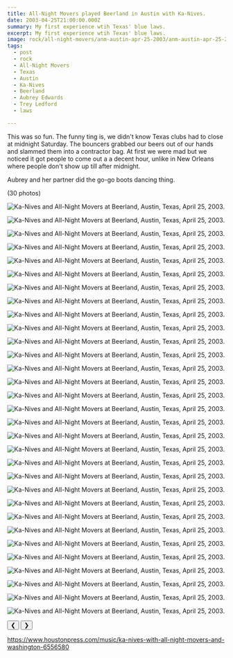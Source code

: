 ```yaml
---
title: All-Night Movers played Beerland in Austin with Ka-Nives.
date: 2003-04-25T21:00:00.000Z
summary: My first experience wtih Texas' blue laws.
excerpt: My first experience wtih Texas' blue laws.
image: rock/all-night-movers/anm-austin-apr-25-2003/anm-austin-apr-25-2003-47.jpg
tags:
  - post
  - rock
  - All-Night Movers
  - Texas
  - Austin
  - Ka-Nives
  - Beerland
  - Aubrey Edwards
  - Trey Ledford
  - laws

---
```


This was so fun. The funny ting is, we didn't know Texas clubs had to close at midnight Saturday. The bouncers grabbed our beers out of our hands and slammed them into a contractor bag. At first we were mad but we noticed it got people to come out a a decent hour, unlike in New Orleans where people don't show up till after midnight.

Aubrey and her partner did the go-go boots dancing thing.

(30 photos)

<div id="viewport">

![Ka-Nives and All-Night Movers at Beerland, Austin, Texas, April 25, 2003.](/static/img/rock/all-night-movers/anm-austin-apr-25-2003/anm-austin-apr-25-2003-17.jpg "Ka-Nives and All-Night Movers at Beerland, Austin, Texas, April 25, 2003.")

![Ka-Nives and All-Night Movers at Beerland, Austin, Texas, April 25, 2003.](/static/img/rock/all-night-movers/anm-austin-apr-25-2003/anm-austin-apr-25-2003-18.jpg "Ka-Nives and All-Night Movers at Beerland, Austin, Texas, April 25, 2003.")

![Ka-Nives and All-Night Movers at Beerland, Austin, Texas, April 25, 2003.](/static/img/rock/all-night-movers/anm-austin-apr-25-2003/anm-austin-apr-25-2003-19.jpg "Ka-Nives and All-Night Movers at Beerland, Austin, Texas, April 25, 2003.")

![Ka-Nives and All-Night Movers at Beerland, Austin, Texas, April 25, 2003.](/static/img/rock/all-night-movers/anm-austin-apr-25-2003/anm-austin-apr-25-2003-20.jpg "Ka-Nives and All-Night Movers at Beerland, Austin, Texas, April 25, 2003.")

![Ka-Nives and All-Night Movers at Beerland, Austin, Texas, April 25, 2003.](/static/img/rock/all-night-movers/anm-austin-apr-25-2003/anm-austin-apr-25-2003-21.jpg "Ka-Nives and All-Night Movers at Beerland, Austin, Texas, April 25, 2003.")

![Ka-Nives and All-Night Movers at Beerland, Austin, Texas, April 25, 2003.](/static/img/rock/all-night-movers/anm-austin-apr-25-2003/anm-austin-apr-25-2003-22.jpg "Ka-Nives and All-Night Movers at Beerland, Austin, Texas, April 25, 2003.")

![Ka-Nives and All-Night Movers at Beerland, Austin, Texas, April 25, 2003.](/static/img/rock/all-night-movers/anm-austin-apr-25-2003/anm-austin-apr-25-2003-23.jpg "Ka-Nives and All-Night Movers at Beerland, Austin, Texas, April 25, 2003.")

![Ka-Nives and All-Night Movers at Beerland, Austin, Texas, April 25, 2003.](/static/img/rock/all-night-movers/anm-austin-apr-25-2003/anm-austin-apr-25-2003-24.jpg "Ka-Nives and All-Night Movers at Beerland, Austin, Texas, April 25, 2003.")

![Ka-Nives and All-Night Movers at Beerland, Austin, Texas, April 25, 2003.](/static/img/rock/all-night-movers/anm-austin-apr-25-2003/anm-austin-apr-25-2003-25.jpg "Ka-Nives and All-Night Movers at Beerland, Austin, Texas, April 25, 2003.")

![Ka-Nives and All-Night Movers at Beerland, Austin, Texas, April 25, 2003.](/static/img/rock/all-night-movers/anm-austin-apr-25-2003/anm-austin-apr-25-2003-26.jpg "Ka-Nives and All-Night Movers at Beerland, Austin, Texas, April 25, 2003.")

![Ka-Nives and All-Night Movers at Beerland, Austin, Texas, April 25, 2003.](/static/img/rock/all-night-movers/anm-austin-apr-25-2003/anm-austin-apr-25-2003-27.jpg "Ka-Nives and All-Night Movers at Beerland, Austin, Texas, April 25, 2003.")

![Ka-Nives and All-Night Movers at Beerland, Austin, Texas, April 25, 2003.](/static/img/rock/all-night-movers/anm-austin-apr-25-2003/anm-austin-apr-25-2003-28.jpg "Ka-Nives and All-Night Movers at Beerland, Austin, Texas, April 25, 2003.")

![Ka-Nives and All-Night Movers at Beerland, Austin, Texas, April 25, 2003.](/static/img/rock/all-night-movers/anm-austin-apr-25-2003/anm-austin-apr-25-2003-29.jpg "Ka-Nives and All-Night Movers at Beerland, Austin, Texas, April 25, 2003.")

![Ka-Nives and All-Night Movers at Beerland, Austin, Texas, April 25, 2003.](/static/img/rock/all-night-movers/anm-austin-apr-25-2003/anm-austin-apr-25-2003-30.jpg "Ka-Nives and All-Night Movers at Beerland, Austin, Texas, April 25, 2003.")

![Ka-Nives and All-Night Movers at Beerland, Austin, Texas, April 25, 2003.](/static/img/rock/all-night-movers/anm-austin-apr-25-2003/anm-austin-apr-25-2003-31.jpg "Ka-Nives and All-Night Movers at Beerland, Austin, Texas, April 25, 2003.")

![Ka-Nives and All-Night Movers at Beerland, Austin, Texas, April 25, 2003.](/static/img/rock/all-night-movers/anm-austin-apr-25-2003/anm-austin-apr-25-2003-32.jpg "Ka-Nives and All-Night Movers at Beerland, Austin, Texas, April 25, 2003.")

![Ka-Nives and All-Night Movers at Beerland, Austin, Texas, April 25, 2003.](/static/img/rock/all-night-movers/anm-austin-apr-25-2003/anm-austin-apr-25-2003-33.jpg "Ka-Nives and All-Night Movers at Beerland, Austin, Texas, April 25, 2003.")

![Ka-Nives and All-Night Movers at Beerland, Austin, Texas, April 25, 2003.](/static/img/rock/all-night-movers/anm-austin-apr-25-2003/anm-austin-apr-25-2003-34.jpg "Ka-Nives and All-Night Movers at Beerland, Austin, Texas, April 25, 2003.")

![Ka-Nives and All-Night Movers at Beerland, Austin, Texas, April 25, 2003.](/static/img/rock/all-night-movers/anm-austin-apr-25-2003/anm-austin-apr-25-2003-35.jpg "Ka-Nives and All-Night Movers at Beerland, Austin, Texas, April 25, 2003.")

![Ka-Nives and All-Night Movers at Beerland, Austin, Texas, April 25, 2003.](/static/img/rock/all-night-movers/anm-austin-apr-25-2003/anm-austin-apr-25-2003-36.jpg "Ka-Nives and All-Night Movers at Beerland, Austin, Texas, April 25, 2003.")

![Ka-Nives and All-Night Movers at Beerland, Austin, Texas, April 25, 2003.](/static/img/rock/all-night-movers/anm-austin-apr-25-2003/anm-austin-apr-25-2003-37.jpg "Ka-Nives and All-Night Movers at Beerland, Austin, Texas, April 25, 2003.")

![Ka-Nives and All-Night Movers at Beerland, Austin, Texas, April 25, 2003.](/static/img/rock/all-night-movers/anm-austin-apr-25-2003/anm-austin-apr-25-2003-38.jpg "Ka-Nives and All-Night Movers at Beerland, Austin, Texas, April 25, 2003.")

![Ka-Nives and All-Night Movers at Beerland, Austin, Texas, April 25, 2003.](/static/img/rock/all-night-movers/anm-austin-apr-25-2003/anm-austin-apr-25-2003-39.jpg "Ka-Nives and All-Night Movers at Beerland, Austin, Texas, April 25, 2003.")

![Ka-Nives and All-Night Movers at Beerland, Austin, Texas, April 25, 2003.](/static/img/rock/all-night-movers/anm-austin-apr-25-2003/anm-austin-apr-25-2003-40.jpg "Ka-Nives and All-Night Movers at Beerland, Austin, Texas, April 25, 2003.")

![Ka-Nives and All-Night Movers at Beerland, Austin, Texas, April 25, 2003.](/static/img/rock/all-night-movers/anm-austin-apr-25-2003/anm-austin-apr-25-2003-41.jpg "Ka-Nives and All-Night Movers at Beerland, Austin, Texas, April 25, 2003.")

![Ka-Nives and All-Night Movers at Beerland, Austin, Texas, April 25, 2003.](/static/img/rock/all-night-movers/anm-austin-apr-25-2003/anm-austin-apr-25-2003-42.jpg "Ka-Nives and All-Night Movers at Beerland, Austin, Texas, April 25, 2003.")

![Ka-Nives and All-Night Movers at Beerland, Austin, Texas, April 25, 2003.](/static/img/rock/all-night-movers/anm-austin-apr-25-2003/anm-austin-apr-25-2003-43.jpg "Ka-Nives and All-Night Movers at Beerland, Austin, Texas, April 25, 2003.")

![Ka-Nives and All-Night Movers at Beerland, Austin, Texas, April 25, 2003.](/static/img/rock/all-night-movers/anm-austin-apr-25-2003/anm-austin-apr-25-2003-44.jpg "Ka-Nives and All-Night Movers at Beerland, Austin, Texas, April 25, 2003.")

![Ka-Nives and All-Night Movers at Beerland, Austin, Texas, April 25, 2003.](/static/img/rock/all-night-movers/anm-austin-apr-25-2003/anm-austin-apr-25-2003-45.jpg "Ka-Nives and All-Night Movers at Beerland, Austin, Texas, April 25, 2003.")

![Ka-Nives and All-Night Movers at Beerland, Austin, Texas, April 25, 2003.](/static/img/rock/all-night-movers/anm-austin-apr-25-2003/anm-austin-apr-25-2003-46.jpg "Ka-Nives and All-Night Movers at Beerland, Austin, Texas, April 25, 2003.")

![Ka-Nives and All-Night Movers at Beerland, Austin, Texas, April 25, 2003.](/static/img/rock/all-night-movers/anm-austin-apr-25-2003/anm-austin-apr-25-2003-47.jpg "Ka-Nives and All-Night Movers at Beerland, Austin, Texas, April 25, 2003.")

</div>
<div class="flex row-reverse space-between">
  <div id="caption"></div>
  <div class="prevnext-container">
    <button id="buttonPrevious">&#10094;</button>
    <button id="buttonNext">&#10095;</button>
  </div>
</div>



https://www.houstonpress.com/music/ka-nives-with-all-night-movers-and-washington-6556580